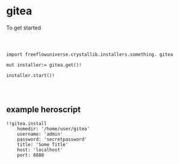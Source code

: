 # gitea



To get started

```vlang



import freeflowuniverse.crystallib.installers.something. gitea

mut installer:= gitea.get()!

installer.start()!




```

## example heroscript


```hero
!!gitea.install
    homedir: '/home/user/gitea'
    username: 'admin'
    password: 'secretpassword'
    title: 'Some Title'
    host: 'localhost'
    port: 8888

```


